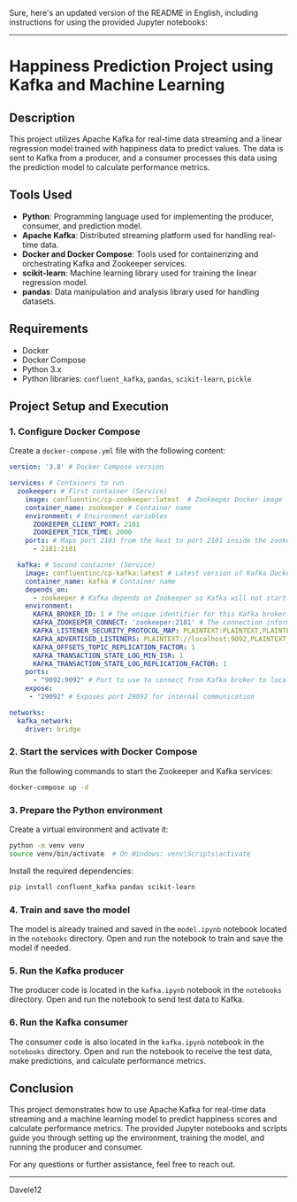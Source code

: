 Sure, here's an updated version of the README in English, including instructions for using the provided Jupyter notebooks:

---

# Happiness Prediction Project using Kafka and Machine Learning

## Description

This project utilizes Apache Kafka for real-time data streaming and a linear regression model trained with happiness data to predict values. The data is sent to Kafka from a producer, and a consumer processes this data using the prediction model to calculate performance metrics.

## Tools Used

- **Python**: Programming language used for implementing the producer, consumer, and prediction model.
- **Apache Kafka**: Distributed streaming platform used for handling real-time data.
- **Docker and Docker Compose**: Tools used for containerizing and orchestrating Kafka and Zookeeper services.
- **scikit-learn**: Machine learning library used for training the linear regression model.
- **pandas**: Data manipulation and analysis library used for handling datasets.

## Requirements

- Docker
- Docker Compose
- Python 3.x
- Python libraries: `confluent_kafka`, `pandas`, `scikit-learn`, `pickle`

## Project Setup and Execution

### 1. Configure Docker Compose

Create a `docker-compose.yml` file with the following content:

```yaml
version: '3.8' # Docker Compose version

services: # Containers to run
  zookeeper: # First container (Service)
    image: confluentinc/cp-zookeeper:latest  # Zookeeper Docker image
    container_name: zookeeper # Container name
    environment: # Environment variables
      ZOOKEEPER_CLIENT_PORT: 2181
      ZOOKEEPER_TICK_TIME: 2000
    ports: # Maps port 2181 from the host to port 2181 inside the zookeeper container
      - 2181:2181

  kafka: # Second container (Service)
    image: confluentinc/cp-kafka:latest # Latest version of Kafka Docker image
    container_name: kafka # Container name
    depends_on:
      - zookeeper # Kafka depends on Zookeeper so Kafka will not start until Zookeeper service is up and running
    environment:
      KAFKA_BROKER_ID: 1 # The unique identifier for this Kafka broker (set to 1 in this case)
      KAFKA_ZOOKEEPER_CONNECT: 'zookeeper:2181' # The connection information for ZooKeeper, which is accessible at zookeeper:2181
      KAFKA_LISTENER_SECURITY_PROTOCOL_MAP: PLAINTEXT:PLAINTEXT,PLAINTEXT_INTERNAL:PLAINTEXT # Defines the security protocols for Kafka listeners
      KAFKA_ADVERTISED_LISTENERS: PLAINTEXT://localhost:9092,PLAINTEXT_INTERNAL://kafka:29092 # Defines the advertised endpoints for clients to connect to the Kafka broker
      KAFKA_OFFSETS_TOPIC_REPLICATION_FACTOR: 1
      KAFKA_TRANSACTION_STATE_LOG_MIN_ISR: 1
      KAFKA_TRANSACTION_STATE_LOG_REPLICATION_FACTOR: 1
    ports:
      - "9092:9092" # Port to use to connect from Kafka broker to localhost port
    expose:
     - "29092" # Exposes port 29092 for internal communication

networks:
  kafka_network:
    driver: bridge
```

### 2. Start the services with Docker Compose

Run the following commands to start the Zookeeper and Kafka services:

```sh
docker-compose up -d
```

### 3. Prepare the Python environment

Create a virtual environment and activate it:

```sh
python -m venv venv
source venv/bin/activate  # On Windows: venv\Scripts\activate
```

Install the required dependencies:

```sh
pip install confluent_kafka pandas scikit-learn
```

### 4. Train and save the model

The model is already trained and saved in the `model.ipynb` notebook located in the `notebooks` directory. Open and run the notebook to train and save the model if needed.

### 5. Run the Kafka producer

The producer code is located in the `kafka.ipynb` notebook in the `notebooks` directory. Open and run the notebook to send test data to Kafka.

### 6. Run the Kafka consumer

The consumer code is also located in the `kafka.ipynb` notebook in the `notebooks` directory. Open and run the notebook to receive the test data, make predictions, and calculate performance metrics.

## Conclusion

This project demonstrates how to use Apache Kafka for real-time data streaming and a machine learning model to predict happiness scores and calculate performance metrics. The provided Jupyter notebooks and scripts guide you through setting up the environment, training the model, and running the producer and consumer.

For any questions or further assistance, feel free to reach out.

---

Davele12
 
